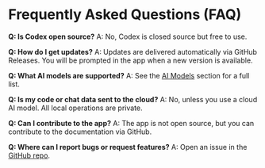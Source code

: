 # Frequently Asked Questions (FAQ)

**Q: Is Codex open source?**
A: No, Codex is closed source but free to use.

**Q: How do I get updates?**
A: Updates are delivered automatically via GitHub Releases. You will be prompted in the app when a new version is available.

**Q: What AI models are supported?**
A: See the [AI Models](./models.md) section for a full list.

**Q: Is my code or chat data sent to the cloud?**
A: No, unless you use a cloud AI model. All local operations are private.

**Q: Can I contribute to the app?**
A: The app is not open source, but you can contribute to the documentation via GitHub.

**Q: Where can I report bugs or request features?**
A: Open an issue in the [GitHub repo](https://github.com/iotserver24/codex.git). 